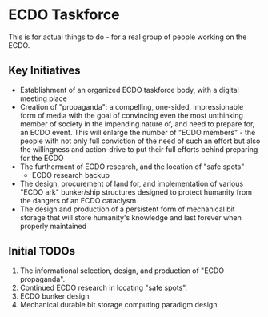 # ECDO Taskforce

This is for actual things to do - for a real group of people working on the ECDO.

## Key Initiatives

- Establishment of an organized ECDO taskforce body, with a digital meeting place
- Creation of "propaganda": a compelling, one-sided, impressionable form of media with the goal of convincing even the most unthinking member of society in the impending nature of, and need to prepare for, an ECDO event. This will enlarge the number of "ECDO members" - the people with not only full conviction of the need of such an effort but also the willingness and action-drive to put their full efforts behind preparing for the ECDO
- The furtherment of ECDO research, and the location of "safe spots"
	- ECDO research backup
- The design, procurement of land for, and implementation of various "ECDO ark" bunker/ship structures designed to protect humanity from the dangers of an ECDO cataclysm
- The design and production of a persistent form of mechanical bit storage that will store humanity's knowledge and last forever when properly maintained

## Initial TODOs

1. The informational selection, design, and production of "ECDO propaganda".
2. Continued ECDO research in locating "safe spots".
3. ECDO bunker design
4. Mechanical durable bit storage computing paradigm design